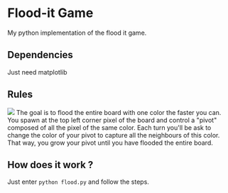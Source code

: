 # Flood-it Game
My python implementation of the flood it game.

## Dependencies
Just need matplotlib

## Rules
![](../demo.gif)
The goal is to flood the entire board with one color the faster you can.
You spawn at the top left corner pixel of the board and control a "pivot" composed of all the pixel of the same color. Each turn you'll be ask to change the color of your pivot to capture all the neighbours of this color. That way, you grow your pivot until you have flooded the entire board.

## How does it work ?
Just enter ```python flood.py``` and follow the steps.
